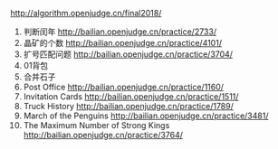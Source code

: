 http://algorithm.openjudge.cn/final2018/

1. 判断闰年 http://bailian.openjudge.cn/practice/2733/
2. 晶矿的个数 http://bailian.openjudge.cn/practice/4101/
3. 扩号匹配问题 http://bailian.openjudge.cn/practice/3704/
4. 01背包
5. 合并石子
6. Post Office http://bailian.openjudge.cn/practice/1160/
7. Invitation Cards http://bailian.openjudge.cn/practice/1511/
8. Truck History http://bailian.openjudge.cn/practice/1789/
9. March of the Penguins http://bailian.openjudge.cn/practice/3481/
10. The Maximum Number of Strong Kings http://bailian.openjudge.cn/practice/3764/
